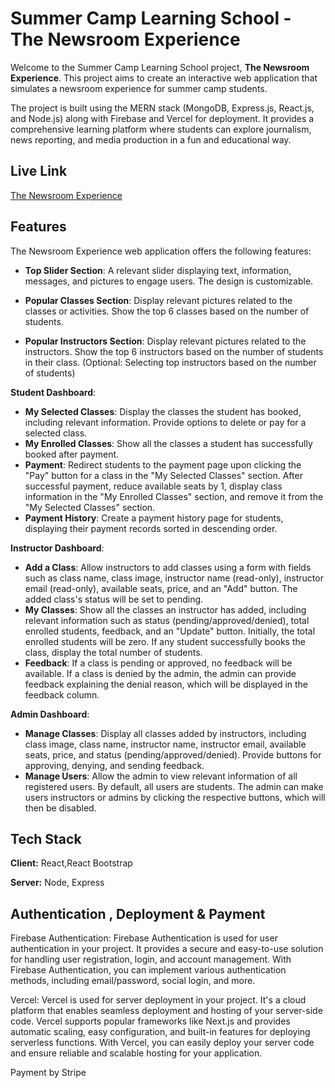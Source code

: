 # Summer Camp Learning School - The Newsroom Experience

Welcome to the Summer Camp Learning School project, **The Newsroom Experience**. This project aims to create an interactive web application that simulates a newsroom experience for summer camp students. 

The project is built using the MERN stack (MongoDB, Express.js, React.js, and Node.js) along with Firebase and Vercel for deployment. It provides a comprehensive learning platform where students can explore journalism, news reporting, and media production in a fun and educational way.

## Live Link
[The Newsroom Experience](https://ass-12-5ec7c.web.app/)


## Features

The Newsroom Experience web application offers the following features:

- **Top Slider Section**: A relevant slider displaying text, information, messages, and pictures to engage users. The design is customizable.

- **Popular Classes Section**: Display relevant pictures related to the classes or activities. Show the top 6 classes based on the number of students.

- **Popular Instructors Section**: Display relevant pictures related to the instructors. Show the top 6 instructors based on the number of students in their class. (Optional: Selecting top instructors based on the number of students)

**Student Dashboard**:
- **My Selected Classes**: Display the classes the student has booked, including relevant information. Provide options to delete or pay for a selected class.
- **My Enrolled Classes**: Show all the classes a student has successfully booked after payment.
- **Payment**: Redirect students to the payment page upon clicking the "Pay" button for a class in the "My Selected Classes" section. After successful payment, reduce available seats by 1, display class information in the "My Enrolled Classes" section, and remove it from the "My Selected Classes" section.
- **Payment History**: Create a payment history page for students, displaying their payment records sorted in descending order.

**Instructor Dashboard**:
- **Add a Class**: Allow instructors to add classes using a form with fields such as class name, class image, instructor name (read-only), instructor email (read-only), available seats, price, and an "Add" button. The added class's status will be set to pending.
- **My Classes**: Show all the classes an instructor has added, including relevant information such as status (pending/approved/denied), total enrolled students, feedback, and an "Update" button. Initially, the total enrolled students will be zero. If any student successfully books the class, display the total number of students.
- **Feedback**: If a class is pending or approved, no feedback will be available. If a class is denied by the admin, the admin can provide feedback explaining the denial reason, which will be displayed in the feedback column.

**Admin Dashboard**:
- **Manage Classes**: Display all classes added by instructors, including class image, class name, instructor name, instructor email, available seats, price, and status (pending/approved/denied). Provide buttons for approving, denying, and sending feedback.
- **Manage Users**: Allow the admin to view relevant information of all registered users. By default, all users are students. The admin can make users instructors or admins by clicking the respective buttons, which will then be disabled.

## Tech Stack

**Client:** React,React Bootstrap

**Server:** Node, Express

## Authentication , Deployment & Payment

Firebase Authentication: Firebase Authentication is used for user authentication in your project. It provides a secure and easy-to-use solution for handling user registration, login, and account management. With Firebase Authentication, you can implement various authentication methods, including email/password, social login, and more.

Vercel: Vercel is used for server deployment in your project. It's a cloud platform that enables seamless deployment and hosting of your server-side code. Vercel supports popular frameworks like Next.js and provides automatic scaling, easy configuration, and built-in features for deploying serverless functions. With Vercel, you can easily deploy your server code and ensure reliable and scalable hosting for your application.

Payment by Stripe
